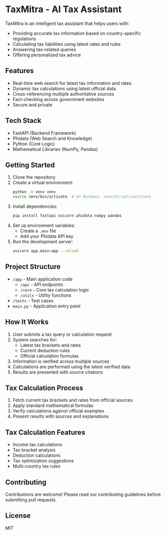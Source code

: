 # TaxMitra - AI Tax Assistant

TaxMitra is an intelligent tax assistant that helps users with:
- Providing accurate tax information based on country-specific regulations
- Calculating tax liabilities using latest rates and rules
- Answering tax-related queries
- Offering personalized tax advice

## Features
- Real-time web search for latest tax information and rates
- Dynamic tax calculations using latest official data
- Cross-referencing multiple authoritative sources
- Fact-checking across government websites
- Secure and private

## Tech Stack
- FastAPI (Backend Framework)
- Phidata (Web Search and Knowledge)
- Python (Core Logic)
- Mathematical Libraries (NumPy, Pandas)

## Getting Started

1. Clone the repository
2. Create a virtual environment:
   ```bash
   python -m venv venv
   source venv/bin/activate  # On Windows: venv\Scripts\activate
   ```
3. Install dependencies:
   ```bash
   pip install fastapi uvicorn phidata numpy pandas
   ```
4. Set up environment variables:
   - Create a `.env` file
   - Add your Phidata API key
5. Run the development server:
   ```bash
   uvicorn app.main:app --reload
   ```

## Project Structure
- `/app` - Main application code
  - `/api` - API endpoints
  - `/core` - Core tax calculation logic
  - `/utils` - Utility functions
- `/tests` - Test cases
- `main.py` - Application entry point

## How It Works
1. User submits a tax query or calculation request
2. System searches for:
   - Latest tax brackets and rates
   - Current deduction rules
   - Official calculation formulas
3. Information is verified across multiple sources
4. Calculations are performed using the latest verified data
5. Results are presented with source citations

## Tax Calculation Process
1. Fetch current tax brackets and rates from official sources
2. Apply standard mathematical formulas
3. Verify calculations against official examples
4. Present results with sources and explanations

## Tax Calculation Features
- Income tax calculations
- Tax bracket analysis
- Deduction calculations
- Tax optimization suggestions
- Multi-country tax rules

## Contributing
Contributions are welcome! Please read our contributing guidelines before submitting pull requests.

## License
MIT